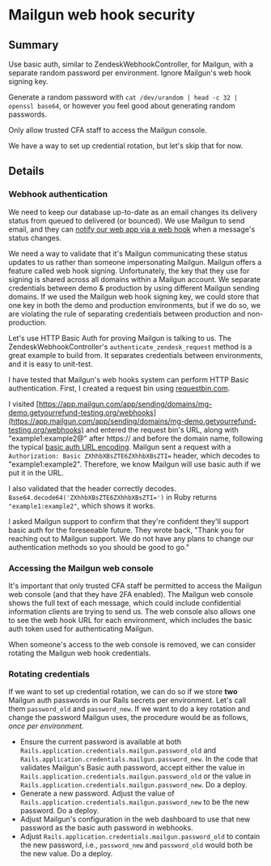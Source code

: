 # Mailgun web hook security

## Summary

Use basic auth, similar to ZendeskWebhookController, for Mailgun, with a separate random password per environment. Ignore Mailgun's web hook signing key.

Generate a random password with `cat /dev/urandom | head -c 32 | openssl base64`, or however you feel good about generating random passwords.

Only allow trusted CFA staff to access the Mailgun console.

We have a way to set up credential rotation, but let's skip that for now.

## Details

### Webhook authentication

We need to keep our database up-to-date as an email changes its delivery status from queued to delivered (or bounced). We use Mailgun to send email, and they can [notify our web app via a web hook](https://documentation.mailgun.com/en/latest/user_manual.html#tracking-messages) when a message's status changes.

We need a way to validate that it's Mailgun communicating these status updates to us rather than someone impersonating Mailgun. Mailgun offers a feature called web hook signing. Unfortunately, the key that they use for signing is shared across all domains within a Mailgun account. We separate credentials between demo & production by using different Mailgun sending domains. If we used the Mailgun web hook signing key, we could store that one key in both the demo and production environments, but if we do so, we are violating the rule of separating credentials between production and non-production.

Let's use HTTP Basic Auth for proving Mailgun is talking to us. The ZendeskWebhookController's `authenticate_zendesk_request` method is a great example to build from. It separates credentials between environments, and it is easy to unit-test.

I have tested that Mailgun's web hooks system can perform HTTP Basic authentication. First, I created a request bin using [requestbin.com](http://requestbin.com/).

I visited [https://app.mailgun.com/app/sending/domains/mg-demo.getyourrefund-testing.org/webhooks](https://app.mailgun.com/app/sending/domains/mg-demo.getyourrefund-testing.org/webhooks) and entered the request bin's URL, along with "example1:example2@" after https:// and before the domain name, following the typical [basic auth URL encoding](https://en.wikipedia.org/wiki/Basic_access_authentication#URL-encoding). Mailgun sent a request with a `Authorization: Basic ZXhhbXBsZTE6ZXhhbXBsZTI=` header, which decodes to "example1:example2". Therefore, we know Mailgun will use basic auth if we put it in the URL.

I also validated that the header correctly decodes. `Base64.decode64('ZXhhbXBsZTE6ZXhhbXBsZTI=')` in Ruby returns `"example1:example2"`, which shows it works.

I asked Mailgun support to confirm that they're confident they'll support basic auth for the foreseeable future. They wrote back, "Thank you for reaching out to Mailgun support. We do not have any plans to change our authentication methods so you should be good to go."

### Accessing the Mailgun web console

It's important that only trusted CFA staff be permitted to access the Mailgun web console (and that they have 2FA enabled). The Mailgun web console shows the full text of each message, which could include confidential information clients are trying to send us. The web console also allows one to see the web hook URL for each environment, which includes the basic auth token used for authenticating Mailgun.

When someone's access to the web console is removed, we can consider rotating the Mailgun web hook credentials.

### Rotating credentials

If we want to set up credential rotation, we can do so if we store **two** Mailgun auth passwords in our Rails secrets per environment. Let's call them `password_old` and `password_new`. If we want to do a key rotation and change the password Mailgun uses, the procedure would be as follows, _once per environment._

- Ensure the current password is available at both `Rails.application.credentials.mailgun.password_old` and `Rails.application.credentials.mailgun.password_new`. In the code that validates Mailgun's Basic auth password, accept either the value in `Rails.application.credentials.mailgun.password_old` or the value in `Rails.application.credentials.mailgun.password_new`. Do a deploy.
- Generate a new password. Adjust the value of `Rails.application.credentials.mailgun.password_new` to be the new password. Do a deploy.
- Adjust Mailgun's configuration in the web dashboard to use that new password as the basic auth password in webhooks.
- Adjust `Rails.application.credentials.mailgun.password_old` to contain the new password, i.e., `password_new` and `password_old` would both be the new value. Do a deploy.
